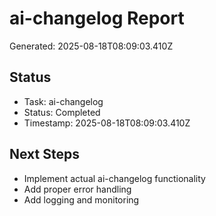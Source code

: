 # ai-changelog Report

Generated: 2025-08-18T08:09:03.410Z

## Status
- Task: ai-changelog
- Status: Completed
- Timestamp: 2025-08-18T08:09:03.410Z

## Next Steps
- Implement actual ai-changelog functionality
- Add proper error handling
- Add logging and monitoring
